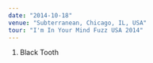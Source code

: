 ```yaml
---
date: "2014-10-18"
venue: "Subterranean, Chicago, IL, USA"
tour: "I'm In Your Mind Fuzz USA 2014"
---
```



 1. Black Tooth



